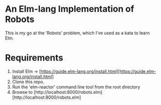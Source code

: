 # An Elm-lang  Implementation of Robots

This is my go at the 'Robots' problem, which I've used as a kata to learn Elm.

# Requirements

1. Install Elm -> [https://guide.elm-lang.org/install.html][https://guide.elm-lang.org/install.html]
2. Clone this repo.
3. Run the 'elm-reactor' command line tool from the root directory
4. Browse to [http://localhost:8000/robots.elm][http://localhost:8000/robots.elm]